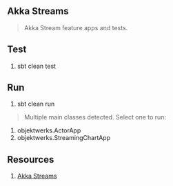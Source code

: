 Akka Streams
------------
>Akka Stream feature apps and tests.

Test
----
1. sbt clean test

Run
---
1. sbt clean run
>Multiple main classes detected. Select one to run:
1. objektwerks.ActorApp
2. objektwerks.StreamingChartApp

Resources
---------
1. [Akka Streams](https://doc.akka.io/docs/akka/current/stream/index.html)
